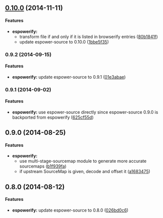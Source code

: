 ## [0.10.0](https://github.com/power-assert-js/espowerify/releases/tag/v0.10.0) (2014-11-11)


#### Features

* **espowerify:**
  * transform file if and only if it is listed in browserify entries ([80b1841f](https://github.com/power-assert-js/espowerify/commit/80b1841f02caf9ceac418aa3c69647f6ab8c4029))
  * update espower-source to 0.10.0 ([1bbe5f35](https://github.com/power-assert-js/espowerify/commit/1bbe5f355a57c75f2bd56c38232f0a7d8614060e))


### 0.9.2 (2014-09-15)


#### Features

* **espowerify:** update espower-source to 0.9.1 ([01e3abae](https://github.com/power-assert-js/espowerify/commit/01e3abae68ed3c4801de6d2198f276a9cd7390b3))


### 0.9.1 (2014-09-02)


#### Features

* **espowerify:** use espower-source directly since espower-source 0.9.0 is backported from espowerify ([625cf55d](https://github.com/power-assert-js/espowerify/commit/625cf55d5b73893f4babd00c07489590ef786be0))


## 0.9.0 (2014-08-25)


#### Features

* **espowerify:**
  * use multi-stage-sourcemap module to generate more accurate sourcemaps ([b1f939fa](https://github.com/power-assert-js/espowerify/commit/b1f939faa84be7f4fde82313b2257042b336d25c))
  * if upstream SourceMap is given, decode and offset it ([a1683475](https://github.com/power-assert-js/espowerify/commit/a1683475a588b0a5b0aee040f23dfb04ad902b11))


## 0.8.0 (2014-08-12)


#### Features

* **espowerify:** update espower-source to 0.8.0 ([026bd0c6](https://github.com/power-assert-js/espowerify/commit/026bd0c6e2d1200084051612dc262ab5509a5652))
